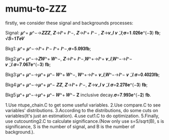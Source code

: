 # mumu-to-ZZZ
firstly, we consider these signal and backgrounds processes:

Signal: 𝝁^+ 𝝁^−→𝒁𝒁𝒁, 𝒁→𝒍^+ 𝒍^−, 𝒁→𝒍^+ 𝒍^−  , 𝒁→𝝂_𝒍 𝝂 ̃_𝒍;𝛔=𝟏.𝟎𝟐𝟔𝐞^(−𝟑) 𝐟𝐛; √𝑺=𝟏𝑻𝒆𝑽

Bkg1: 𝝁^+ 𝝁^−→𝒍^+ 𝒍^− 𝒍^+ 𝒍^−,𝛔=𝟓.𝟎𝟗𝟑𝐟𝐛;

Bkg2:𝝁^+ 𝝁^−→𝒁𝑾^+ 𝑾^−, 𝒁→𝒍^+ 𝒍^−,𝑾^+→𝒍^+ 𝝂_𝒍,𝑾^−→𝒍^− 𝝂 ̃_𝒍.𝛔=𝟕.𝟎𝟔𝟕𝐞^(−𝟑) 𝐟𝐛;

Bkg3:𝝁^+ 𝝁^−→𝝁^+ 𝝁^− 𝑾^+ 𝑾^−, 𝑾^+→𝒍^+ 𝝂_𝒍,𝑾^−→𝒍^− 𝝂 ̃_𝒍.𝛔=𝟎.𝟒𝟎𝟐𝟑𝐟𝐛;

Bkg4:𝝁^+ 𝝁^−→𝝁^+ 𝝁^− 𝒁𝒁, 𝒁→𝒍^+ 𝒍^−, 𝒁→𝝂_𝒍 𝝂 ̃_𝒍.𝛔=𝟐.𝟐𝟕𝟖𝐞^(−𝟑) 𝐟𝐛;

Bkg5:𝝁^+ 𝝁^−→𝝁^+ 𝝁^− 𝑾^+ 𝑾^− 𝐙 inclusive decay.𝛔=𝟕.𝟗𝟗𝟑𝐞^(−𝟐) 𝐟𝐛.

1.Use ntupe_chain.C to get some useful variables.
2.Use compare.C to see variables' distributions.
3.According to the distributions, do some cuts on variables(It's just an estimation).
4.use cut1.C to do optimization.
5.Finally, use cutcounting2.C to calculate significance.(Now only use s=S/sqrt(B), s is significance, S is the number of signal, and B is the number of background.).
